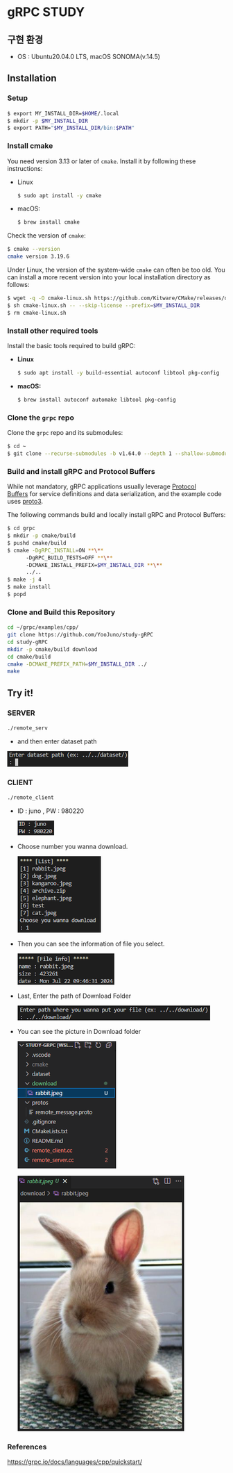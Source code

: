 # gRPC STUDY

## 구현 환경

- OS : Ubuntu20.04.0 LTS, macOS SONOMA(v.14.5)

## Installation

### Setup

```bash
$ export MY_INSTALL_DIR=$HOME/.local
$ mkdir -p $MY_INSTALL_DIR
$ export PATH="$MY_INSTALL_DIR/bin:$PATH"
```

### **Install cmake**

You need version 3.13 or later of `cmake`. Install it by following these instructions:

- Linux
    
    ```bash
    $ sudo apt install -y cmake
    ```
    
- macOS:
    
    ```bash
    $ brew install cmake
    ```
    

Check the version of `cmake`:

```bash
$ cmake --version
cmake version 3.19.6
```

Under Linux, the version of the system-wide `cmake` can often be too old. You can install a more recent version into your local installation directory as follows:

```bash
$ wget -q -O cmake-linux.sh https://github.com/Kitware/CMake/releases/download/v3.19.6/cmake-3.19.6-Linux-x86_64.sh
$ sh cmake-linux.sh -- --skip-license --prefix=$MY_INSTALL_DIR
$ rm cmake-linux.sh
```

### **Install other required tools**

Install the basic tools required to build gRPC:

- **Linux**
    
    ```bash
    $ sudo apt install -y build-essential autoconf libtool pkg-config
    ```
    
- **macOS:**
    
    ```bash
    $ brew install autoconf automake libtool pkg-config
    ```
    

### **Clone the `grpc` repo**

Clone the `grpc` repo and its submodules:

```bash
$ cd ~
$ git clone --recurse-submodules -b v1.64.0 --depth 1 --shallow-submodules https://github.com/grpc/grpc
```

### **Build and install gRPC and Protocol Buffers**

While not mandatory, gRPC applications usually leverage [Protocol Buffers](https://developers.google.com/protocol-buffers) for service definitions and data serialization, and the example code uses [proto3](https://protobuf.dev/programming-guides/proto3).

The following commands build and locally install gRPC and Protocol Buffers:

```bash
$ cd grpc
$ mkdir -p cmake/build
$ pushd cmake/build
$ cmake -DgRPC_INSTALL=ON **\**
      -DgRPC_BUILD_TESTS=OFF **\**
      -DCMAKE_INSTALL_PREFIX=$MY_INSTALL_DIR **\**
      ../..
$ make -j 4
$ make install
$ popd
```

### Clone and Build this Repository

```bash
cd ~/grpc/examples/cpp/
git clone https://github.com/YooJuno/study-gRPC
cd study-gRPC
mkdir -p cmake/build download
cd cmake/build
cmake -DCMAKE_PREFIX_PATH=$MY_INSTALL_DIR ../
make
```

## **Try it!**

### SERVER

```bash
./remote_serv
```

- and then enter dataset path

![Untitled](images/Untitled.png)

### CLIENT

```bash
./remote_client
```

- ID : juno , PW : 980220
    
    ![Untitled](images/Untitled%201.png)
    

- Choose number you wanna download.
    
    ![Untitled](images/Untitled%202.png)
    

- Then you can see the information of file you select.
    
    ![Untitled](images/Untitled%203.png)
    

- Last, Enter the path of Download Folder
    
    ![Untitled](images/Untitled%204.png)
    

- You can see the picture in Download folder
    
    ![Untitled](images/Untitled%205.png)
    
    ![Untitled](images/Untitled%206.png)
    

### References

https://grpc.io/docs/languages/cpp/quickstart/